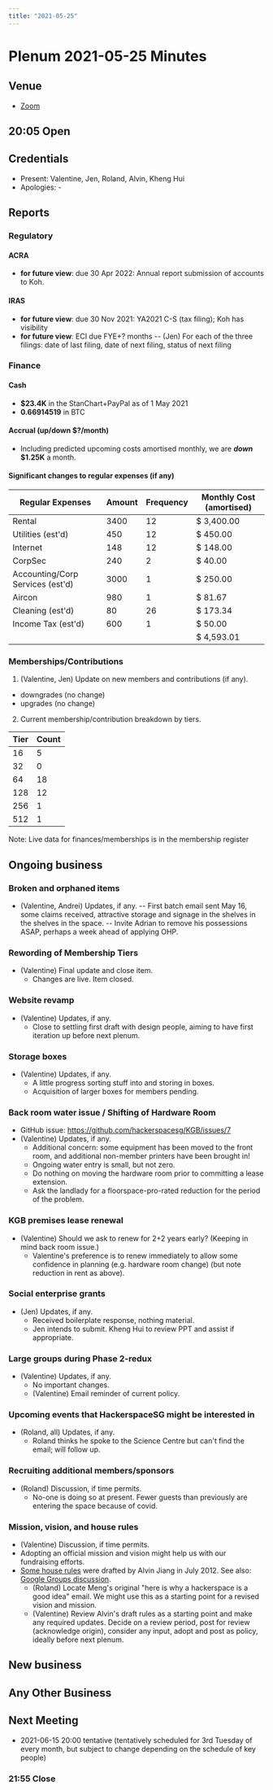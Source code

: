 ```yaml
---
title: "2021-05-25"
---
```


# Plenum 2021-05-25 Minutes

## Venue

- [Zoom](https://us02web.zoom.us/j/81422812262?pwd=cUhhTU0wNHM1ZUUvZmhWM2ZKbE1OZz09)

## 20:05 Open

## Credentials

- Present: Valentine, Jen, Roland, Alvin, Kheng Hui
- Apologies: -

## Reports

### Regulatory

#### ACRA

- **for future view**: due 30 Apr 2022: Annual report submission of accounts to Koh.

#### IRAS

- **for future view**: due 30 Nov 2021: YA2021 C-S (tax filing); Koh has visibility
- **for future view**: ECI due FYE+? months
-- (Jen) For each of the three filings: date of last filing, date of next filing, status of next filing

### Finance

#### Cash

- **$23.4K** in the StanChart+PayPal as of 1 May 2021
- **0.66914519** in BTC

#### Accrual (up/down $?/month)

- Including predicted upcoming costs amortised monthly, we are **_down_ $1.25K** a month.

#### Significant changes to regular expenses (if any)

| Regular Expenses                 | Amount | Frequency | Monthly Cost (amortised) |
| -------------------------------- | ------ | --------- | ------------------------ |
| Rental                           | 3400   | 12        | $ 3,400.00               |
| Utilities (est'd)                | 450    | 12        | $ 450.00                 |
| Internet                         | 148    | 12        | $ 148.00                 |
| CorpSec                          | 240    | 2         | $ 40.00                  |
| Accounting/Corp Services (est'd) | 3000   | 1         | $ 250.00                 |
| Aircon                           | 980    | 1         | $ 81.67                  |
| Cleaning (est'd)                 | 80     | 26        | $ 173.34                 |
| Income Tax (est'd)               | 600    | 1         | $ 50.00                  |
|                                  |        |           | $ 4,593.01               |

### Memberships/Contributions

1. (Valentine, Jen) Update on new members and contributions (if any).

- downgrades (no change)
- upgrades (no change)

2. Current membership/contribution breakdown by tiers.

| Tier | Count |
| ---- | ----- |
| 16   | 5     |
| 32   | 0     |
| 64   | 18    |
| 128  | 12    |
| 256  | 1     |
| 512  | 1     |

Note: Live data for finances/memberships is in the membership register

## Ongoing business

### Broken and orphaned items

- (Valentine, Andrei) Updates, if any.
-- First batch email sent May 16, some claims received, attractive storage and signage in the shelves in the shelves in the space.
-- Invite Adrian to remove his possessions ASAP, perhaps a week ahead of applying OHP.

### Rewording of Membership Tiers

- (Valentine) Final update and close item.
  - Changes are live. Item closed.

### Website revamp

- (Valentine) Updates, if any.
  - Close to settling first draft with design people, aiming to have first iteration up before next plenum.

### Storage boxes

- (Valentine) Updates, if any.
  - A little progress sorting stuff into and storing in boxes.
  - Acquisition of larger boxes for members pending.

### Back room water issue / Shifting of Hardware Room

- GitHub issue: https://github.com/hackerspacesg/KGB/issues/7
- (Valentine) Updates, if any.
  - Additional concern: some equipment has been moved to the front room, and additional non-member printers have been brought in!
  - Ongoing water entry is small, but not zero.
  - Do nothing on moving the hardware room prior to committing a lease extension.
  - Ask the landlady for a floorspace-pro-rated reduction for the period of the problem.

### KGB premises lease renewal

- (Valentine) Should we ask to renew for 2+2 years early? (Keeping in mind back room issue.)
  - Valentine's preference is to renew immediately to allow some confidence in planning (e.g. hardware room change) (but note reduction in rent as above).

### Social enterprise grants

- (Jen) Updates, if any.
  - Received boilerplate response, nothing material.
  - Jen intends to submit. Kheng Hui to review PPT and assist if appropriate.

### Large groups during Phase 2-redux

- (Valentine) Updates, if any.
  - No important changes.
  - (Valentine) Email reminder of current policy.

### Upcoming events that HackerspaceSG might be interested in

- (Roland, all) Updates, if any.
  - Roland thinks he spoke to the Science Centre but can't find the email; will follow up.

### Recruiting additional members/sponsors

- (Roland) Discussion, if time permits.
  - No-one is doing so at present. Fewer guests than previously are entering the space because of covid.

### Mission, vision, and house rules

- (Valentine) Discussion, if time permits.
- Adopting an official mission and vision might help us with our fundraising efforts.
- [Some house rules](https://docs.google.com/document/d/18VPrhrYG0zM-JnifQx3Gi1vV3x0TY0TJGqtC_egVkxA/edit) were drafted by Alvin Jiang in July 2012. See also: [Google Groups discussion](https://groups.google.com/g/hackerspacesg/c/vfIXB1iQuXs/m/jTiBpnpBnKQJ).
  - (Roland) Locate Meng's original "here is why a hackerspace is a good idea" email. We might use this as a starting point for a revised vision and mission.
  - (Valentine) Review Alvin's draft rules as a starting point and make any required updates. Decide on a review period, post for review (acknowledge origin), consider any input, adopt and post as policy, ideally before next plenum.

## New business

## Any Other Business

## Next Meeting

- 2021-06-15 20:00 tentative (tentatively scheduled for 3rd Tuesday of every month, but subject to change depending on the schedule of key people)

### 21:55 Close
